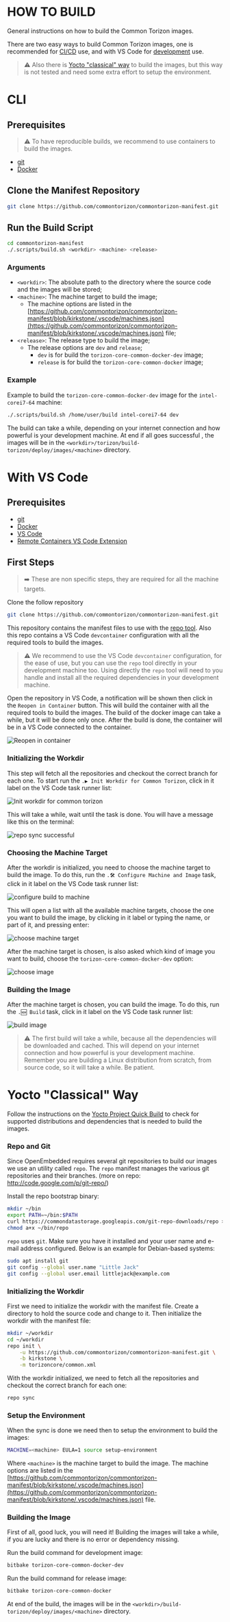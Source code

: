 # HOW TO BUILD

General instructions on how to build the Common Torizon images.

There are two easy ways to build Common Torizon images, one is recommended for [CI/CD](#CLI)  use, and with VS Code for [development](#With-VS-Code) use.

> ⚠️ Also there is [Yocto "classical" way](#Yocto-Classical-Way) to build the images,  but this way is not tested and need some extra effort to setup the environment.

# CLI

## Prerequisites

> ⚠️ To have reproducible builds, we recommend to use containers to build the images.

- [git](https://git-scm.com/)
- [Docker](https://docs.docker.com/engine/install/debian/)

## Clone the Manifest Repository

```bash
git clone https://github.com/commontorizon/commontorizon-manifest.git
```

## Run the Build Script

```bash
cd commontorizon-manifest
./.scripts/build.sh <workdir> <machine> <release>
```

### Arguments

- `<workdir>`: The absolute path to the directory where the source code and the images will be stored;
- `<machine>`: The machine target to build the image;
    - The machine options are listed in the [https://github.com/commontorizon/commontorizon-manifest/blob/kirkstone/.vscode/machines.json](https://github.com/commontorizon/commontorizon-manifest/blob/kirkstone/.vscode/machines.json) file;
- `<release>`: The release type to build the image;
    - The release options are `dev` and `release`;
        - `dev` is for build the `torizon-core-common-docker-dev` image;
        - `release` is for build the `torizon-core-common-docker` image;

### Example

Example to build the `torizon-core-common-docker-dev` image for the `intel-corei7-64` machine:

```bash
./.scripts/build.sh /home/user/build intel-corei7-64 dev
```

The build can take a while, depending on your internet connection and how powerful is your development machine. At end if all goes successful , the images will be in the `<workdir>/torizon/build-torizon/deploy/images/<machine>` directory.

# With VS Code

## Prerequisites

- [git](https://git-scm.com/)
- [Docker](https://docs.docker.com/install/)
- [VS Code](https://code.visualstudio.com/)
- [Remote Containers VS Code Extension](https://marketplace.visualstudio.com/items?itemName=ms-vscode-remote.remote-containers)

## First Steps

> ➡️ These are non specific steps, they are required for all the machine targets.

Clone the follow repository

```bash
git clone https://github.com/commontorizon/commontorizon-manifest.git
```

This repository contains the manifest files to use with the [repo tool](https://gerrit.googlesource.com/git-repo/). Also this repo contains a VS Code `devcontainer` configuration with all the required tools to build the images.

> ⚠️ We recommend to use the VS Code `devcontainer` configuration, for the ease of use, but you can use the `repo` tool directly in your development machine too. Using directly the `repo` tool will need to you handle and install all the required dependencies in your development machine.

Open the repository in VS Code, a notification will be shown then click in the `Reopen in Container` button. This will build the container with all the required tools to build the images. The build of the docker image can take a while, but it will be done only once. After the build is done, the container will be in a VS Code connected to the container.

![Reopen in container](./assets/img/reopenInContainer.jpg)

### Initializing the Workdir

This step will fetch all the repositories and checkout the correct branch for each one. To start run the `.▶️ Init Workdir for Common Torizon`, click in it label on the VS Code task runner list:

![Init workdir for common torizon](./assets/img/taskRunnerInitWorkdir.jpg)

This will take a while, wait until the task is done. You will have a message like this on the terminal:

![repo sync successful](./assets/img/repoSyncOk.jpg)

### Choosing the Machine Target

After the workdir is initialized, you need to choose the machine target to build the image. To do this, run the `.🛠️ Configure Machine and Image` task, click in it label on the VS Code task runner list:

![configure build to machine](./assets/img/configureBuildToMachine.jpg)

This will open a list with all the available machine targets, choose the one you want to build the image, by clicking in it label or typing the name, or part of it, and pressing enter:

![choose machine target](./assets/img/chooseMachineTobuild.jpg)

After the machine target is chosen, is also asked which kind of image you want to build, choose the `torizon-core-common-docker-dev` option:

![choose image](./assets/img/chooseImageKind.jpg)

### Building the Image

After the machine target is chosen, you can build the image. To do this, run the `.🆕 Build` task, click in it label on the VS Code task runner list:

![build image](./assets/img/buildImage.jpg)

> ⚠️ The first build will take a while, because all the dependencies will be downloaded and cached. This will depend on your internet connection and how powerful is your development machine. Remember you are building a Linux distribution from scratch, from source code, so it will take a while. Be patient.

# Yocto "Classical" Way

Follow the instructions on the [Yocto Project Quick Build](https://docs.yoctoproject.org/4.0.21/brief-yoctoprojectqs/index.html) to check for supported distributions and dependencies that is needed to build the images.

### Repo and Git

Since OpenEmbedded requires several git repositories to build our images we use an utility called `repo`. The `repo` manifest manages the various git repositories and their branches. (more on repo: http://code.google.com/p/git-repo/)

Install the repo bootstrap binary:

```bash
mkdir ~/bin
export PATH=~/bin:$PATH
curl https://commondatastorage.googleapis.com/git-repo-downloads/repo > ~/bin/repo
chmod a+x ~/bin/repo
```

`repo` uses `git`. Make sure you have it installed and your user name and e-mail address configured. Below is an example for Debian-based systems:

```bash
sudo apt install git
git config --global user.name "Little Jack"
git config --global user.email littlejack@example.com
```

### Initializing the Workdir

First we need to initialize the workdir with the manifest file. Create a directory to hold the source code and change to it. Then initialize the workdir with the manifest file:

```bash
mkdir ~/workdir
cd ~/workdir
repo init \
    -u https://github.com/commontorizon/commontorizon-manifest.git \
    -b kirkstone \
    -m torizoncore/common.xml
```

With the workdir initialized, we need to fetch all the repositories and checkout the correct branch for each one:

```bash
repo sync
```

### Setup the Environment

When the sync is done we need then to setup the environment to build the images:

```bash
MACHINE=<machine> EULA=1 source setup-environment
```

Where `<machine>` is the machine target to build the image. The machine options are listed in the [https://github.com/commontorizon/commontorizon-manifest/blob/kirkstone/.vscode/machines.json](https://github.com/commontorizon/commontorizon-manifest/blob/kirkstone/.vscode/machines.json) file.

### Building the Image

First of all, good luck, you will need it! Building the images will take a while, if you are lucky and there is no error or dependency missing.

Run the build command for development image:

```bash
bitbake torizon-core-common-docker-dev
```

Run the build command for release image:

```bash
bitbake torizon-core-common-docker
```

At end of the build, the images will be in the `<workdir>/build-torizon/deploy/images/<machine>` directory.
